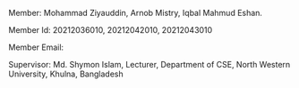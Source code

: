 Member: Mohammad Ziyauddin, Arnob Mistry, Iqbal Mahmud Eshan.

Member Id: 20212036010, 20212042010, 20212043010

Member Email:                                                    

Supervisor: Md. Shymon Islam, Lecturer, Department of CSE, North Western University, Khulna, Bangladesh
